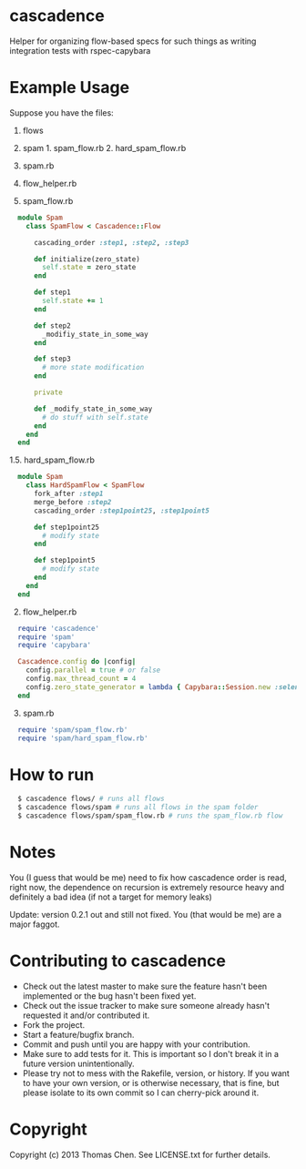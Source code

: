 cascadence
=

Helper for organizing flow-based specs for such things as writing integration tests with rspec-capybara

Example Usage
=
Suppose you have the files:

1. flows
  1. spam
    1. spam_flow.rb
    2. hard_spam_flow.rb
  2. spam.rb
  3. flow_helper.rb

1. spam_flow.rb

```ruby
  module Spam
    class SpamFlow < Cascadence::Flow

      cascading_order :step1, :step2, :step3

      def initialize(zero_state)
        self.state = zero_state
      end

      def step1
        self.state += 1
      end

      def step2
        _modifiy_state_in_some_way
      end

      def step3
        # more state modification
      end

      private

      def _modify_state_in_some_way
        # do stuff with self.state
      end
    end
  end
```

1.5. hard_spam_flow.rb

```ruby
  module Spam
    class HardSpamFlow < SpamFlow
      fork_after :step1
      merge_before :step2
      cascading_order :step1point25, :step1point5

      def step1point25
        # modify state
      end

      def step1point5
        # modify state
      end
    end
  end
```

2. flow_helper.rb

```ruby
  require 'cascadence'
  require 'spam'
  require 'capybara'

  Cascadence.config do |config|
    config.parallel = true # or false
    config.max_thread_count = 4
    config.zero_state_generator = lambda { Capybara::Session.new :selenium }
  end
```

3. spam.rb

```ruby
  require 'spam/spam_flow.rb'
  require 'spam/hard_spam_flow.rb'
```

How to run
=

```sh
  $ cascadence flows/ # runs all flows
  $ cascadence flows/spam # runs all flows in the spam folder
  $ cascadence flows/spam/spam_flow.rb # runs the spam_flow.rb flow
```

Notes
=
You (I guess that would be me) need to fix how cascadence order is read, right now, the dependence on
recursion is extremely resource heavy and definitely a bad idea (if not a target for memory leaks)

Update: version 0.2.1 out and still not fixed. You (that would be me) are a major faggot.

Contributing to cascadence
==  
* Check out the latest master to make sure the feature hasn't been implemented or the bug hasn't been fixed yet.
* Check out the issue tracker to make sure someone already hasn't requested it and/or contributed it.
* Fork the project.
* Start a feature/bugfix branch.
* Commit and push until you are happy with your contribution.
* Make sure to add tests for it. This is important so I don't break it in a future version unintentionally.
* Please try not to mess with the Rakefile, version, or history. If you want to have your own version, or is otherwise necessary, that is fine, but please isolate to its own commit so I can cherry-pick around it.

Copyright
== 
Copyright (c) 2013 Thomas Chen. See LICENSE.txt for
further details.

